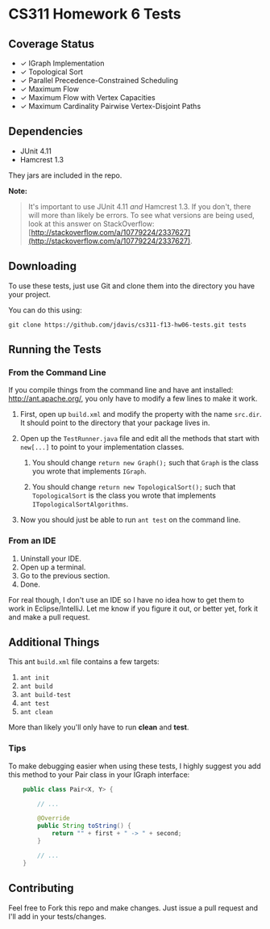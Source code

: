CS311 Homework 6 Tests
======================

## Coverage Status

- ✓ IGraph Implementation
- ✓ Topological Sort
- ✓ Parallel Precedence-Constrained Scheduling
- ✓ Maximum Flow
- ✓ Maximum Flow with Vertex Capacities
- ✓ Maximum Cardinality Pairwise Vertex-Disjoint Paths

## Dependencies

- JUnit 4.11
- Hamcrest 1.3

They jars are included in the repo.

**Note:**
> It's important to use JUnit 4.11 *and* Hamcrest 1.3. If you don't, there will
> more than likely be errors. To see what versions are being used, look at this
> answer on StackOverflow:
> [http://stackoverflow.com/a/10779224/2337627](http://stackoverflow.com/a/10779224/2337627).

## Downloading

To use these tests, just use Git and clone them into the directory you
have your project.

You can do this using:

    git clone https://github.com/jdavis/cs311-f13-hw06-tests.git tests

## Running the Tests

### From the Command Line

If you compile things from the command line and have ant installed:
http://ant.apache.org/, you only have to modify a few lines to make it
work.

1. First, open up `build.xml` and modify the property with the name `src.dir`.
   It should point to the directory that your package lives in.

2. Open up the `TestRunner.java` file and edit all the methods that start with
   `new[...]` to point to your implementation classes.

   1. You should change `return new Graph();` such that `Graph` is the class
      you wrote that implements `IGraph`.

   2. You should change `return new TopologicalSort();` such that
      `TopologicalSort` is the class you wrote that implements
      `ITopologicalSortAlgorithms`.

3. Now you should just be able to run `ant test` on the command line.

### From an IDE

1. Uninstall your IDE.
2. Open up a terminal.
3. Go to the previous section.
4. Done.

For real though, I don't use an IDE so I have no idea how to get them to work
in Eclipse/IntelliJ. Let me know if you figure it out, or better yet, fork it
and make a pull request.

## Additional Things

This ant `build.xml` file contains a few targets:

1. `ant init`
2. `ant build`
3. `ant build-test`
4. `ant test`
5. `ant clean`

More than likely you'll only have to run **clean** and **test**.

### Tips

To make debugging easier when using these tests, I highly suggest you add this
method to your Pair class in your IGraph interface:

```java
    public class Pair<X, Y> {

        // ...

        @Override
        public String toString() {
            return "" + first + " -> " + second;
        }

        // ...
    }
```

## Contributing

Feel free to Fork this repo and make changes. Just issue a pull request and
I'll add in your tests/changes.
